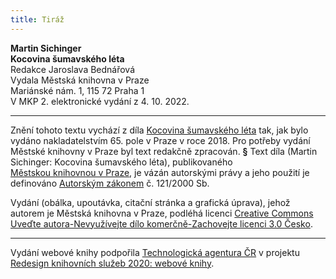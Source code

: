 ```yaml
---
title: Tiráž
---
```


**Martin Sichinger    
Kocovina šumavského léta**  
Redakce Jaroslava Bednářová  
Vydala Městská knihovna v Praze  
Mariánské nám. 1, 115 72 Praha 1  
V MKP 2. elektronické vydání z 4. 10. 2022.

***

Znění tohoto textu vychází z díla [Kocovina šumavského léta](https://search.mlp.cz/cz/titul/kocovina-sumavskeho-leta/4408365/#/getPodobneTituly=deskriptory-eq:1644-amp:key-eq:4408365) tak, jak bylo vydáno nakladatelstvím 65. pole v Praze v roce 2018. Pro potřeby vydání Městské knihovny v Praze byl text redakčně zpracován.
**§**
Text díla (Martin Sichinger: Kocovina šumavského léta), publikovaného [Městskou knihovnou v Praze](https://www.mlp.cz/cz/), je vázán autorskými právy a jeho použití je definováno [Autorským zákonem](https://www.mkcr.cz/predpisy-zakonu-709.html) č. 121/2000 Sb.

Vydání (obálka, upoutávka, citační stránka a grafická úprava), jehož autorem je Městská knihovna v Praze, podléhá licenci [Creative Commons Uveďte autora-Nevyužívejte dílo komerčně-Zachovejte licenci 3.0 Česko](https://creativecommons.org/licenses/by-nc-sa/3.0/cz/).


***

Vydání webové knihy podpořila [Technologická agentura ČR](https://www.tacr.cz/) v projektu [Redesign knihovních služeb 2020: webové knihy](https://starfos.tacr.cz/cs/project/TL04000391).